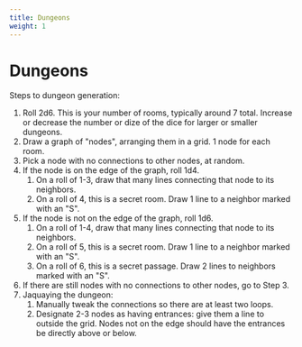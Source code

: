 ```yaml
---
title: Dungeons
weight: 1
---
```

# Dungeons

Steps to dungeon generation:

1. Roll 2d6. This is your number of rooms, typically around 7 total. Increase or decrease the number or dize of the dice for larger or smaller dungeons.
2. Draw a graph of "nodes", arranging them in a grid. 1 node for each room.
3. Pick a node with no connections to other nodes, at random.
4. If the node is on the edge of the graph, roll 1d4.
    1. On a roll of 1-3, draw that many lines connecting that node to its neighbors. 
    2. On a roll of 4, this is a secret room. Draw 1 line to a neighbor marked with an "S".
5. If the node is not on the edge of the graph, roll 1d6.
    1. On a roll of 1-4, draw that many lines connecting that node to its neighbors. 
    2. On a roll of 5, this is a secret room. Draw 1 line to a neighbor marked with an "S".
    3. On a roll of 6, this is a secret passage. Draw 2 lines to neighbors marked with an "S".
6. If there are still nodes with no connections to other nodes, go to Step 3.
7. Jaquaying the dungeon:
    1. Manually tweak the connections so there are at least two loops.
    2. Designate 2-3 nodes as having entrances: give them a line to outside the grid. Nodes not on the edge should have the entrances be directly above or below.
    
